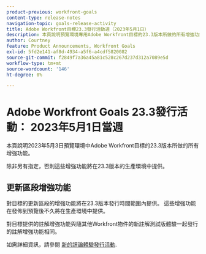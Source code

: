 ```yaml
---
product-previous: workfront-goals
content-type: release-notes
navigation-topic: goals-release-activity
title: Adobe Workfront目標23.3發行活動週（2023年5月1日）
description: 本頁說明預覽環境專用Adobe Workfront目標的23.3版本所做的所有增強功能。 這些增強功能將在2023年5月1日當週的生產環境中提供。
author: Courtney
feature: Product Announcements, Workfront Goals
exl-id: 5fd2e141-af8d-4934-a5f6-a4cdf5820082
source-git-commit: f2849f7a36a45a81c528c267d237d312a7089e5d
workflow-type: tm+mt
source-wordcount: '146'
ht-degree: 0%

---
```


# Adobe Workfront Goals 23.3發行活動： 2023年5月1日當週

本頁說明2023年5月3日預覽環境中Adobe Workfront目標的23.3版本所做的所有增強功能。

除非另有指定，否則這些增強功能將在23.3版本的生產環境中提供。

## 更新區段增強功能

對目標的更新區段的增強功能將在23.3版本發行時間範圍內提供。 這些增強功能在發佈到預覽後不久將在生產環境中提供。

對目標提供的註解增強功能與隨其他Workfront物件的新註解測試版體驗一起發行的註解增強功能相同。

如需詳細資訊，請參閱 [新的評論體驗發行活動](/help/quicksilver/product-announcements/betas/new-commenting-experience-beta/new-commenting-beta-experience-release-activity.md).

